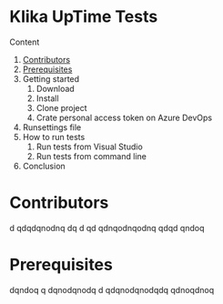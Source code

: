 # Klika UpTime Tests

Content
1.  [Contributors](#Contributors)
2.  [Prerequisites](#Prerequisites)
3.  Getting started
    1.  Download
    2.  Install
    3.   Clone project
    4.   Crate personal access token on Azure DevOps
4.  Runsettings file
5.  How to run tests
    1.  Run tests from Visual Studio     
    2.  Run tests from command line
6.  Conclusion


# Contributors 
d
qdqdqnodnq
dq
d
qd
qdnqodnqodnq
qdqd
qndoq
# Prerequisites
dqndoq
q
dqnodqnodq
d
qdqnodqnodqdq
qdnoqdnoq
      

